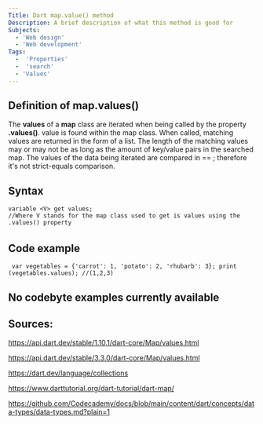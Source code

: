 ```yaml
---
Title: Dart map.value() method
Description: A brief description of what this method is good for
Subjects: 
  - 'Web design'
  - 'Web development'
Tags: 
  -  'Properties'
  -  'search'
  - 'Values'
---
```

## Definition of map.values()
  The **values** of a **map** class are iterated when being called by the property **.values()**. value is found within the map class. When called, matching values are returned in the form of a list. The length of the matching values may or may not be as long as the amount of key/value pairs in the searched map. The values of the data being iterated are compared in  ==  ; therefore it's not strict-equals comparison.


## Syntax
```
variable <V> get values;
//Where V stands for the map class used to get is values using the .values() property
```

###### 

## Code example
```
 var vegetables = {'carrot': 1, 'potato': 2, 'rhubarb': 3}; print (vegetables.values); //(1,2,3)
```
## No codebyte examples currently available

## Sources: 

https://api.dart.dev/stable/1.10.1/dart-core/Map/values.html

https://api.dart.dev/stable/3.3.0/dart-core/Map/values.html

https://dart.dev/language/collections

https://www.darttutorial.org/dart-tutorial/dart-map/

https://github.com/Codecademy/docs/blob/main/content/dart/concepts/data-types/data-types.md?plain=1
